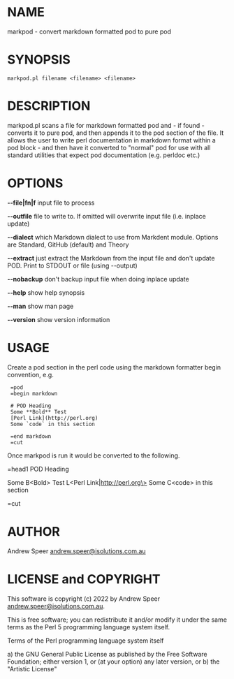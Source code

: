 
# NAME

markpod - convert markdown formatted pod to pure pod

# SYNOPSIS

`markpod.pl filename <filename> <filename>`

# DESCRIPTION

markpod.pl scans a file for markdown formatted pod and - if found - converts it to pure
pod, and then appends it to the pod section of the file. It allows the user to write perl
documentation in markdown format within a pod block - and then have it
converted to "normal" pod for use with all standard utilities that expect
pod documentation (e.g. perldoc etc.)

# OPTIONS

**--file|fn|f** input file to process

**--outfile** file to write to. If omitted will overwrite input file (i.e. inplace update)

**--dialect** which Markdown dialect to use from Markdent module. Options are Standard, GitHub (default) and Theory 

**--extract** just extract the Markdown from the input file and don't update POD. Print to STDOUT or file (using --output)

**--nobackup** don't backup input file when doing inplace update

**--help** show help synopsis

**--man** show man page

**--version** show version information

# USAGE

Create a pod section in the perl code using the markdown formatter begin
convention, e.g.

```
 =pod
 =begin markdown 

 # POD Heading
 Some **Bold** Test
 [Perl Link](http://perl.org)
 Some `code` in this section

 =end markdown 
 =cut 
```
  
Once markpod is run it would be converted to the following.

 =head1 POD Heading

 Some B\<Bold\> Test
 L\<Perl Link|http://perl.org\>
 Some C\<code\> in this section

 =cut

# AUTHOR

Andrew Speer <andrew.speer@isolutions.com.au>

# LICENSE and COPYRIGHT

This software is copyright (c) 2022 by Andrew Speer <andrew.speer@isolutions.com.au>.

This is free software; you can redistribute it and/or modify it under
the same terms as the Perl 5 programming language system itself.

Terms of the Perl programming language system itself

a) the GNU General Public License as published by the Free
   Software Foundation; either version 1, or (at your option) any
   later version, or
b) the "Artistic License"

